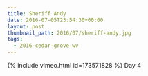 ```yaml
---
title: Sheriff Andy
date: 2016-07-05T23:54:30+00:00
layout: post
thumbnail_path: 2016/07/sheriff-andy.jpg
tags:
  - 2016-cedar-grove-wv
---
```

{% include vimeo.html id=173571828 %}
Day 4